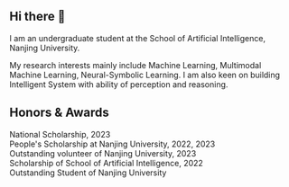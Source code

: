 ## Hi there 👋

I am an undergraduate student at the School of Artificial Intelligence, Nanjing University.

My research interests mainly include Machine Learning, Multimodal Machine Learning, Neural-Symbolic Learning. I am also keen on building Intelligent System with ability of perception and reasoning.

## Honors & Awards
National Scholarship, 2023  
People's Scholarship at Nanjing University, 2022, 2023  
Outstanding volunteer of Nanjing University, 2023  
Scholarship of School of Artificial Intelligence, 2022  
Outstanding Student of Nanjing University  

